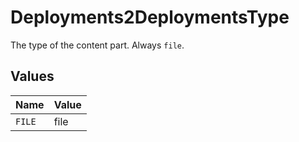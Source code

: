 # Deployments2DeploymentsType

The type of the content part. Always `file`.


## Values

| Name   | Value  |
| ------ | ------ |
| `FILE` | file   |